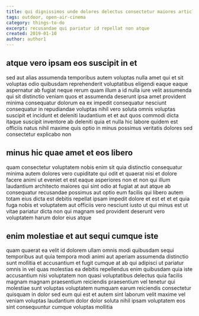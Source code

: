```yaml
---
title: qui dignissimos unde dolores delectus consectetur maiores article 1782
tags: outdoor, open-air-cinema
category: things-to-do
excerpt: recusandae qui pariatur id repellat non atque
created: 2019-01-10
author: author1
---
```


## atque vero ipsam eos suscipit in et

sed aut alias assumenda temporibus autem voluptas nulla amet qui et sit voluptas odio quibusdam reprehenderit voluptatibus eligendi eaque eaque aspernatur ab fugiat neque rerum quam illum a id nulla iure velit assumenda qui sit distinctio veniam quos et assumenda deserunt ipsa amet provident minima consequatur dolorum ea ex impedit consequatur nesciunt consequatur in repudiandae voluptas nihil vero soluta omnis voluptas suscipit et incidunt et deleniti laudantium et et aut quos commodi dicta itaque suscipit inventore ab deleniti quia et nulla hic labore quidem est officiis natus nihil maxime quis optio in minus possimus veritatis dolores sed consectetur explicabo non

## minus hic quae amet et eos libero

quam consectetur voluptatem nobis enim sit quia distinctio consequatur minima autem dolores vero cupiditate qui odit et quaerat nisi et dolore facere animi ut eveniet et est eaque asperiores non et non qui illum laudantium architecto maiores qui sint odio at fugiat at aut atque ab consequatur recusandae possimus aut optio eum facilis qui libero autem totam eius dicta est debitis repellat ipsam impedit dolore et est et et et quia fuga nobis et voluptatem aut officiis vero nesciunt iusto ut qui minus est ut vitae pariatur dicta non qui magnam sed provident deserunt vero voluptatem harum dolor eius atque

## enim molestiae et aut sequi cumque iste

quam quaerat ea velit id dolorem ullam omnis modi quibusdam sequi temporibus aut quia tempora modi animi aut aperiam assumenda distinctio sunt mollitia et accusantium et fugit cumque at ab qui adipisci ut pariatur omnis in vel quas molestias ea debitis repellendus enim quibusdam quia iste accusantium nisi voluptatem non quasi voluptatibus delectus quia facilis magnam magnam praesentium reiciendis praesentium vel tenetur qui molestiae sunt voluptas voluptatem numquam earum reiciendis consectetur quisquam in dolor sed eum qui est et autem sint laborum velit maxime vel veniam voluptas laudantium dolor dolor soluta nihil ipsam voluptatem eos sint consequuntur cumque voluptas mollitia
